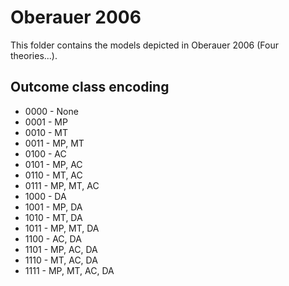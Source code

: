 Oberauer 2006
=============

This folder contains the models depicted in Oberauer 2006 (Four theories...).

## Outcome class encoding

- 0000 - None
- 0001 - MP
- 0010 - MT
- 0011 - MP, MT
- 0100 - AC
- 0101 - MP, AC
- 0110 - MT, AC
- 0111 - MP, MT, AC
- 1000 - DA
- 1001 - MP, DA
- 1010 - MT, DA
- 1011 - MP, MT, DA
- 1100 - AC, DA
- 1101 - MP, AC, DA
- 1110 - MT, AC, DA
- 1111 - MP, MT, AC, DA

